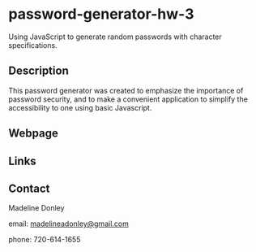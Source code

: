 # password-generator-hw-3
Using JavaScript to generate random passwords with character specifications.

## Description
This password generator was created to emphasize the importance of password security, and to make a convenient application to simplify the accessibility to one using basic Javascript.

## Webpage

## Links

## Contact

Madeline Donley

email: madelineadonley@gmail.com

phone: 720-614-1655

